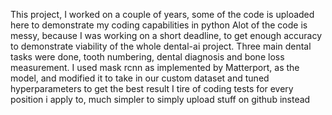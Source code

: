 This project, I worked on a couple of years, some of the code is uploaded here  to demonstrate my coding capabilities in python
Alot of the code is messy, because I was working on  a short deadline, to get enough accuracy to demonstrate viability of the whole dental-ai project.
Three main dental tasks were done, tooth numbering, dental diagnosis and bone loss measurement.
 I used mask rcnn as implemented by Matterport, as the model, and modified it to take in our custom dataset and tuned hyperparameters to get the best result
I tire of coding tests for every position i apply to, much simpler to simply upload stuff on github instead
